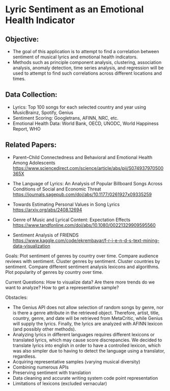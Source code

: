 # Lyric Sentiment as an Emotional Health Indicator

## Objective:
- The goal of this application is to attempt to find a correlation between sentiment of musical lyrics and emotional health indicators. 
- Methods such as principle component analysis, clustering, association analysis, anomaly detection, time series analysis, and regression will be used to attempt to find such correlations across different locations and times.

## Data Collection:
- Lyrics: Top 100 songs for each selected country and year using MusicBrainz, Spotify, Genius
- Sentiment Scoring: Googletrans, AFINN, NRC, etc.
- Emotional Health Data: World Bank, OECD, UNODC, World Happiness Report, WHO

## Related Papers:
- Parent–Child Connectedness and Behavioral and Emotional Health Among Adolescents
https://www.sciencedirect.com/science/article/abs/pii/S074937970500365X

- The Language of Lyrics: An Analysis of Popular Billboard Songs Across Conditions of Social and Economic Threat
https://journals.sagepub.com/doi/abs/10.1177/0261927x09335259

- Towards Estimating Personal Values in Song Lyrics
https://arxiv.org/abs/2408.12694

- Genre of Music and Lyrical Content: Expectation Effects
https://www.tandfonline.com/doi/abs/10.1080/00221329909595560

- Sentiment Analysis of FRIENDS
https://www.kaggle.com/code/ekrembayar/f-r-i-e-n-d-s-text-mining-data-visualization

Goals:
Plot sentiment of genres by country over time.
Compare audience reviews with sentiment.
Cluster genres by sentiment.
Cluster countries by sentiment.
Compare different sentiment analysis lexicons and algorithms.
Plot popularity of genres by country over time.

Current Questions:
How to visualize data?
Are there more trends do we want to analyze?
How to get a representative sample?

Obstacles:
- The Genius API does not allow selection of random songs by genre, nor is there a genre attribute in the retrieved object. Therefore, artist, title, country, genre, and date will be retrieved from MetaCritic, while Genius will supply the lyrics. Finally, the lyrics are analyzed with AFINN lexicon (and possibly other methods).
- Analyzing lyrics in different languages requires different lexicons or translated lyrics, which may cause score discrepancies. We decided to translate lyrics into english in order to have a controlled lexicon, which was also simpler due to having to detect the language using a translator, regardless.
- Acquiring representative samples (varying musical diversity)
- Combining numerous APIs
- Preserving sentiment with translation
- Data cleaning and accurate writing system code point representation
- Limitations of lexicons (excluded vernacular)


